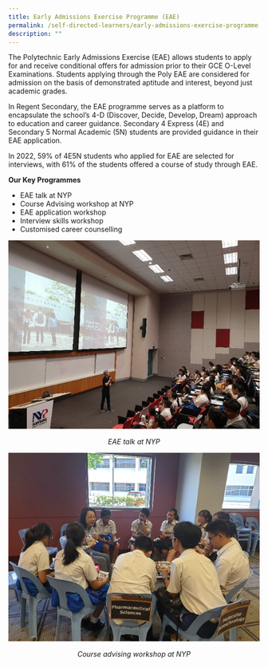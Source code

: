 ```yaml
---
title: Early Admissions Exercise Programme (EAE)
permalink: /self-directed-learners/early-admissions-exercise-programme-eae/
description: ""
---
```

The Polytechnic Early Admissions Exercise (EAE) allows students to apply for and receive conditional offers for admission prior to their GCE O-Level Examinations. Students applying through the Poly EAE are considered for admission on the basis of demonstrated aptitude and interest, beyond just  
academic grades.

In Regent Secondary, the EAE programme serves as a platform to encapsulate the school’s 4-D (Discover, Decide, Develop, Dream) approach to education and career guidance. Secondary 4 Express (4E) and Secondary 5 Normal Academic (5N) students are provided guidance in their EAE application.

In 2022, 59% of 4E5N students who applied for EAE are selected for interviews, with 61% of the  students offered a course of study through EAE.

**Our Key Programmes**

* EAE talk at NYP  
* Course Advising workshop at NYP  
* EAE application workshop  
* Interview skills workshop  
* Customised career counselling

![](/images/EAE/eae-1.jpg)
<center><i>EAE talk at NYP</i></center>

![](/images/EAE/eae2.jpg)
<center><i>Course advising workshop at NYP</i></center>